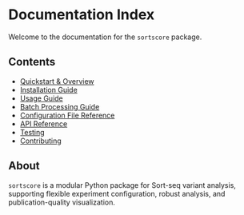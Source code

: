 # Documentation Index

Welcome to the documentation for the `sortscore` package.

## Contents
- [Quickstart & Overview](../README.md)
- [Installation Guide](installation.md)
- [Usage Guide](usage.md)
- [Batch Processing Guide](batch_processing.md)
- [Configuration File Reference](../config/example_experiment.json)
- [API Reference](../sortscore/)
- [Testing](../tests/)
- [Contributing](../contributing/)

## About
`sortscore` is a modular Python package for Sort-seq variant analysis, supporting flexible experiment configuration, robust analysis, and publication-quality visualization.
